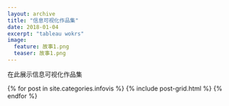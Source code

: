 ```yaml
---
layout: archive
title: "信息可视化作品集"
date: 2018-01-04
excerpt: "tableau wokrs"
image: 
  feature: 故事1.png
  teaser: 故事1.png
---
```


在此展示信息可视化作品集

<div class="tiles">
{% for post in site.categories.infovis %}
  {% include post-grid.html %}
{% endfor %}
</div><!-- /.tiles 把所有categories 有 infovis 的列出来-->
